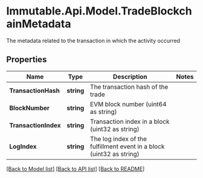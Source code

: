 # Immutable.Api.Model.TradeBlockchainMetadata
The metadata related to the transaction in which the activity occurred

## Properties

Name | Type | Description | Notes
------------ | ------------- | ------------- | -------------
**TransactionHash** | **string** | The transaction hash of the trade | 
**BlockNumber** | **string** | EVM block number (uint64 as string) | 
**TransactionIndex** | **string** | Transaction index in a block (uint32 as string) | 
**LogIndex** | **string** | The log index of the fulfillment event in a block (uint32 as string) | 

[[Back to Model list]](../README.md#documentation-for-models) [[Back to API list]](../README.md#documentation-for-api-endpoints) [[Back to README]](../README.md)

